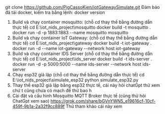  git clone https://github.com/PigCassoKien/iotGatewaySimulate.git
Đảm bảo đã tải docker, kiểm tra bằng lệnh: 
docker version
1. Build và chạy container mosquitto:  (chỗ cd thay thế bằng đường dẫn thực tế) 
 cd E:\iot_nids_project\mosquitto 
 docker build -t mosquitto .
 docker run -d -p 1883:1883 --name mosquitto mosquitto
2. Build và chạy container IoT Gateway: (chỗ cd thay thế bằng đường dẫn thực tế) 
 cd E:\iot_nids_project\gateway
 docker build -t iot-gateway .
 docker run -d --name iot-gateway --network host iot-gateway
3. Build và chạy container IDS Server (chỗ cd thay thế bằng đường dẫn thực tế) 
 cd E:\iot_nids_project\ids_server
 docker build -t ids-server .
 docker run -d -p 5000:5000 --name ids-server --network host ids-server
4. Chạy esp32 giả lập (chỗ cd thay thế bằng đường dẫn thực tế) 
  cd E:\iot_nids_project\simulate_esp32
 python simulate_esp32.py
5. Thay thế esp32 giả lập bằng esp32 thực tế, cái này hỏi chatGpt thử xem chứ t cũng chưa có mạch để thử bao h 
6. Cài đặt và cấu hình Mosquitto MQTT Broker thực tế (cũng thử hỏi ChatGpt xem sao)
https://grok.com/share/bGVnYWN5_e19616cf-10cf-459f-9b1a-2a32f9cc889f
Thử tham khảo cái này xem